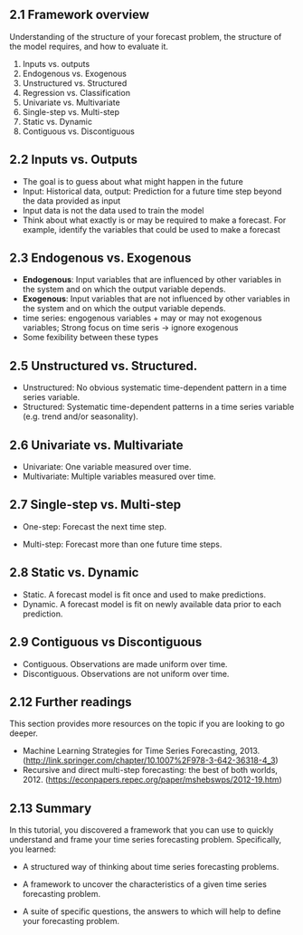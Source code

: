 ## 2.1 Framework overview 

Understanding of the structure of your forecast problem, the structure of the model requires, and how to evaluate it. 

1. Inputs vs. outputs
2. Endogenous vs. Exogenous 
3. Unstructured vs. Structured
4. Regression vs. Classification
5. Univariate vs. Multivariate 
6. Single-step vs. Multi-step 
7. Static vs. Dynamic 
8. Contiguous vs. Discontiguous 



## 2.2 Inputs vs. Outputs 

- The goal is to guess about what might happen in the future 
- Input: Historical data, output: Prediction for a future time step beyond the data provided as input 
- Input data is not the data used to train the model
- Think about what exactly is or may be required to make a forecast. For example, identify the variables that could be used to make a forecast 



## 2.3 Endogenous vs. Exogenous 

- __Endogenous__: Input variables that are influenced by other variables in the system and on which the output variable depends. 
- __Exogenous__: Input variables that are not influenced by other variables in the system and on which the output variable depends.
- time series: engogenous variables + may or may not exogenous variables; Strong focus on time seris $\rightarrow$ ignore exogenous
- Some fexibility between these types 



## 2.5 Unstructured vs. Structured. 

- Unstructured: No obvious systematic time-dependent pattern in a time series variable. 
- Structured: Systematic time-dependent patterns in a time series variable (e.g. trend and/or seasonality). 



## 2.6 Univariate vs. Multivariate 

- Univariate: One variable measured over time. 
- Multivariate: Multiple variables measured over time.

## 2.7 Single-step vs. Multi-step 

- One-step: Forecast the next time step.

- Multi-step: Forecast more than one future time steps.



## 2.8 Static vs. Dynamic 

- Static. A forecast model is fit once and used to make predictions.
- Dynamic. A forecast model is fit on newly available data prior to each prediction.



## 2.9 Contiguous vs Discontiguous 

- Contiguous. Observations are made uniform over time.
- Discontiguous. Observations are not uniform over time.



## 2.12 Further readings 

This section provides more resources on the topic if you are looking to go deeper.

- Machine Learning Strategies for Time Series Forecasting, 2013. (http://link.springer.com/chapter/10.1007%2F978-3-642-36318-4_3)
- Recursive and direct multi-step forecasting: the best of both worlds, 2012. (https://econpapers.repec.org/paper/mshebswps/2012-19.htm)



## 2.13 Summary 

In this tutorial, you discovered a framework that you can use to quickly understand and frame your time series forecasting problem. Specifically, you learned: 

- A structured way of thinking about time series forecasting problems. 

- A framework to uncover the characteristics of a given time series forecasting problem. 

- A suite of specific questions, the answers to which will help to define your forecasting problem. 